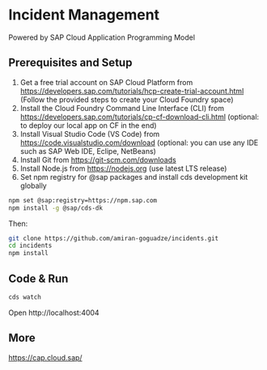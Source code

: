 # Incident Management
Powered by SAP Cloud Application Programming Model

## Prerequisites and Setup
1. Get a free trial account on SAP Cloud Platform from https://developers.sap.com/tutorials/hcp-create-trial-account.html
(Follow the provided steps to create your Cloud Foundry space)
2. Install the Cloud Foundry Command Line Interface (CLI) from https://developers.sap.com/tutorials/cp-cf-download-cli.html
(optional: to deploy our local app on CF in the end)
3. Install Visual Studio Code (VS Code) from https://code.visualstudio.com/download
(optional: you can use any IDE such as SAP Web IDE, Eclipe, NetBeans)
4. Install Git from https://git-scm.com/downloads
5. Install Node.js from https://nodejs.org
(use latest LTS release)
6. Set npm registry for @sap packages and install cds development kit globally
```sh
npm set @sap:registry=https://npm.sap.com
npm install -g @sap/cds-dk
```

Then:
```sh
git clone https://github.com/amiran-goguadze/incidents.git
cd incidents
npm install
```

## Code & Run
```sh
cds watch
```

Open http://localhost:4004


## More
https://cap.cloud.sap/
